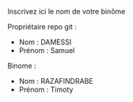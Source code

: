 Inscrivez ici le nom de votre binôme

Propriétaire repo git :

- Nom : DAMESSI
- Prénom : Samuel

Binome :

- Nom : RAZAFINDRABE
- Prénom : Timoty
